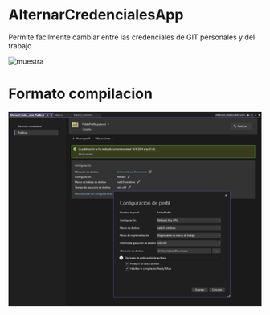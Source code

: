 # AlternarCredencialesApp

Permite facilmente cambiar entre las credenciales de GIT personales y del trabajo

![muestra](./documentacion_git.gif)

# Formato compilacion

![formato publicacion](./formato_publicacion.png)
